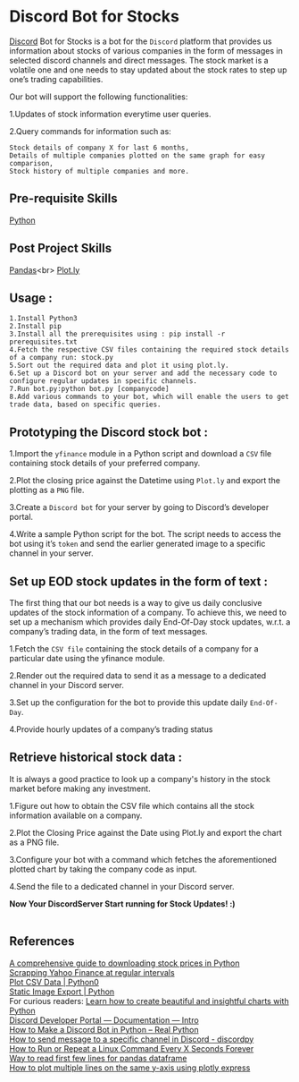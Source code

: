 # Discord Bot for Stocks

[Discord](https://discord.com/) Bot for Stocks is a bot for the `Discord` platform that provides us information about stocks of various companies in the form of messages in selected discord channels and direct messages. The stock market is a volatile one and one needs to stay updated about the stock rates to step up one’s trading capabilities.

Our bot will support the following functionalities:

   1.Updates of stock information everytime user queries.

   2.Query commands for information such as:
  
    Stock details of company X for last 6 months,
    Details of multiple companies plotted on the same graph for easy comparison,
    Stock history of multiple companies and more.

## Pre-requisite Skills
[Python](https://www.python.org)<br>

## Post Project Skills
[Pandas](https://pandas.pydata.org/docs/getting_started/overview.html#:~:text=pandas%20is%20a%20Python%20package,world%20data%20analysis%20in%20Python.)<br>
[Plot.ly](https://plotly.com)<br>

## Usage :
```
1.Install Python3
2.Install pip
3.Install all the prerequisites using : pip install -r prerequisites.txt
4.Fetch the respective CSV files containing the required stock details of a company run: stock.py
5.Sort out the required data and plot it using plot.ly.
6.Set up a Discord bot on your server and add the necessary code to configure regular updates in specific channels.
7.Run bot.py:python bot.py [companycode]
8.Add various commands to your bot, which will enable the users to get trade data, based on specific queries.
```

## Prototyping the Discord stock bot :
1.Import the `yfinance` module in a Python script and download a `CSV` file containing stock details of your preferred company.

2.Plot the closing price against the Datetime using `Plot.ly` and export the plotting as a `PNG` file.

3.Create a `Discord bot` for your server by going to Discord’s developer portal.

4.Write a sample Python script for the bot. The script needs to access the bot using it’s `token` and send the earlier generated image to a specific channel in your server.

## Set up EOD stock updates in the form of text :
The first thing that our bot needs is a way to give us daily conclusive updates of the stock information of a company. To achieve this, we need to set up a mechanism which provides daily End-Of-Day stock updates, w.r.t. a company’s trading data, in the form of text messages.

1.Fetch the `CSV file` containing the stock details of a company for a particular date using the yfinance module.

2.Render out the required data to send it as a message to a dedicated channel in your Discord server.

3.Set up the configuration for the bot to provide this update daily `End-Of-Day`.

4.Provide hourly updates of a company’s trading status


## Retrieve historical stock data :

It is always a good practice to look up a company's history in the stock market before making any investment. 

1.Figure out how to obtain the CSV file which contains all the stock information available on a company.

2.Plot the Closing Price against the Date using Plot.ly and export the chart as a PNG file.

3.Configure your bot with a command which fetches the aforementioned plotted chart by taking the company code as input.

4.Send the file to a dedicated channel in your Discord server.

<b>Now Your DiscordServer Start running for Stock Updates! :) </b><br><br>

## References
[A comprehensive guide to downloading stock prices in Python](https://towardsdatascience.com/a-comprehensive-guide-to-downloading-stock-prices-in-python-2cd93ff821d4)<br>
[Scrapping Yahoo Finance at regular intervals](https://stackoverflow.com/questions/61976027/scrapping-yahoo-finance-at-regular-intervals)<br>
[Plot CSV Data | Python0](https://plotly.com/python/plot-data-from-csv/)<br>
[Static Image Export | Python](https://plotly.com/python/static-image-export/)<br>
For curious readers: [Learn how to create beautiful and insightful charts with Python](https://towardsdatascience.com/plotting-with-python-c2561b8c0f1f)<br>
[Discord Developer Portal — Documentation — Intro](https://discord.com/developers/docs/intro)<br>
[How to Make a Discord Bot in Python – Real Python](https://realpython.com/how-to-make-a-discord-bot-python/)<br>
[How to send message to a specific channel in Discord - discordpy](https://discordpy.readthedocs.io/en/latest/faq.html#how-do-i-send-a-message-to-a-specific-channel)<br>
[How to Run or Repeat a Linux Command Every X Seconds Forever](https://www.tecmint.com/run-repeat-linux-command-every-x-seconds/)<br>
[Way to read first few lines for pandas dataframe](https://stackoverflow.com/questions/15008970/way-to-read-first-few-lines-for-pandas-dataframe)<br>
[How to plot multiple lines on the same y-axis using plotly express](https://community.plotly.com/t/how-to-plot-multiple-lines-on-the-same-y-axis-using-plotly-express/29219/8)<br>
